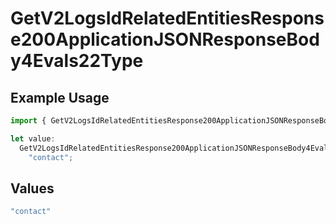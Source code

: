 # GetV2LogsIdRelatedEntitiesResponse200ApplicationJSONResponseBody4Evals22Type

## Example Usage

```typescript
import { GetV2LogsIdRelatedEntitiesResponse200ApplicationJSONResponseBody4Evals22Type } from "orq-poc-typescript-multi-env-version/models/operations";

let value:
  GetV2LogsIdRelatedEntitiesResponse200ApplicationJSONResponseBody4Evals22Type =
    "contact";
```

## Values

```typescript
"contact"
```